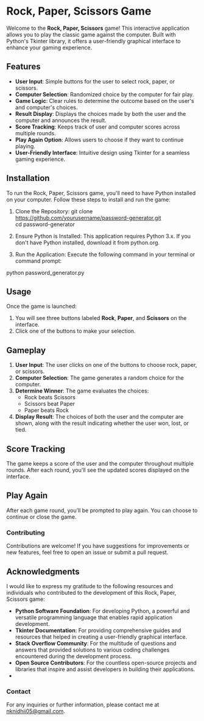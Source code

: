 # Rock, Paper, Scissors Game

Welcome to the **Rock, Paper, Scissors** game! This interactive application allows you to play the classic game against the computer. Built with Python's Tkinter library, it offers a user-friendly graphical interface to enhance your gaming experience.

## Features
- **User Input**: Simple buttons for the user to select rock, paper, or scissors.
- **Computer Selection**: Randomized choice by the computer for fair play.
- **Game Logic**: Clear rules to determine the outcome based on the user's and computer's choices.
- **Result Display**: Displays the choices made by both the user and the computer and announces the result.
- **Score Tracking**: Keeps track of user and computer scores across multiple rounds.
- **Play Again Option**: Allows users to choose if they want to continue playing.
- **User-Friendly Interface**: Intuitive design using Tkinter for a seamless gaming experience.

## Installation
To run the Rock, Paper, Scissors game, you'll need to have Python installed on your computer. Follow these steps to install and run the game:  

1. Clone the Repository:
git clone https://github.com/yourusername/password-generator.git  
cd password-generator
 
2. Ensure Python is Installed: This application requires Python 3.x. If you don't have Python installed, download it from python.org.
  
3. Run the Application:
Execute the following command in your terminal or command prompt:

python password_generator.py 

## Usage
Once the game is launched:
1. You will see three buttons labeled **Rock**, **Paper**, and **Scissors** on the interface.
2. Click one of the buttons to make your selection.

## Gameplay
1. **User Input**: The user clicks on one of the buttons to choose rock, paper, or scissors.
2. **Computer Selection**: The game generates a random choice for the computer.
3. **Determine Winner**: The game evaluates the choices:
   - Rock beats Scissors
   - Scissors beat Paper
   - Paper beats Rock
4. **Display Result**: The choices of both the user and the computer are shown, along with the result indicating whether the user won, lost, or tied.

## Score Tracking
The game keeps a score of the user and the computer throughout multiple rounds. After each round, you'll see the updated scores displayed on the interface.

## Play Again
After each game round, you’ll be prompted to play again. You can choose to continue or close the game.


### Contributing
Contributions are welcome! If you have suggestions for improvements or new features, feel free to open an issue or submit a pull request.

## Acknowledgments  
I would like to express my gratitude to the following resources and individuals who contributed to the development of this Rock, Paper, Scissors game:  
- **Python Software Foundation**: For developing Python, a powerful and versatile programming language that enables rapid application development.  
- **Tkinter Documentation**: For providing comprehensive guides and resources that helped in creating a user-friendly graphical interface.  
- **Stack Overflow Community**: For the multitude of questions and answers that provided solutions to various coding challenges encountered during the development process.  
- **Open Source Contributors**: For the countless open-source projects and libraries that inspire and assist developers in building their applications.
- 
### Contact
For any inquiries or further information, please contact me at nknidhii05@gmail.com.
